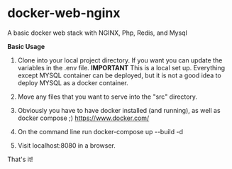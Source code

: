 # docker-web-nginx
A basic docker web stack with NGINX, Php, Redis, and Mysql

**Basic Usage**
1. Clone into your local project directory.
If you want you can update the variables in the .env file.
**IMPORTANT** This is a local set up. Everything except MYSQL container can be deployed, but it is not a good idea to deploy MYSQL as a docker container. 

2. Move any files that you want to serve into the "src" directory.

3. Obviously you have to have docker installed (and running), as well as docker compose ;) 
https://www.docker.com/

3. On the command line run docker-compose up --build -d

4. Visit localhost:8080 in a browser. 

That's it!
